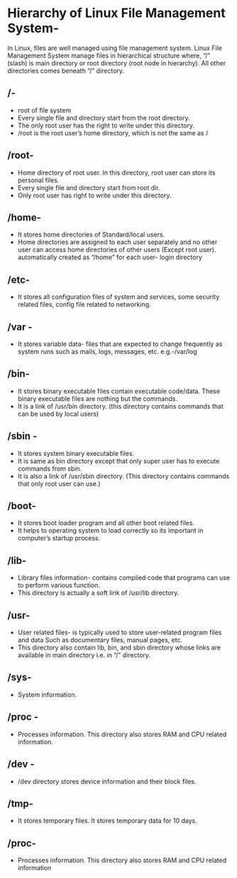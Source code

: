 # Hierarchy of Linux File Management System-
In Linux, files are well managed using file management system. Linux File Management System manage files in hierarchical structure where, “/” (slash) is main directory or root directory (root node in hierarchy). All other directories comes beneath “/” directory. 
## /- 
- root of file system
- Every single file and directory start from the root directory.
- The only root user has the right to write under this directory.
- /root is the root user’s home directory, which is not the same as /
## /root- 
- Home directory of root user. In this directory, root user can store its personal files.
- Every single file and directory start from root dir.
- Only root user has right to write under this directory.
## /home-	
- It stores home directories of Standard/local users.
- Home directories are assigned to each user 	separately and no other user can access home directories of other users (Except root user).
	automatically created as “/home” for each user- login directory
## /etc- 
- It stores all configuration files of system and services, some security related files, config file related to networking. 	
## /var -	
- It stores variable data- files that are expected to change frequently as system runs such as mails, logs, messages, etc. 	e.g.-/var/log
## /bin- 	
- It stores binary executable files contain executable code/data. These binary executable files are nothing but the commands.
- It is a link of /usr/bin directory. (this directory contains commands that 	can be used by local users)
## /sbin -	
- It stores system binary executable files.
- It is same as bin directory except that only super user has to 	execute commands from sbin.
- It is also a link of /usr/sbin directory. (This directory contains 	commands that only root user can use.)
## /boot-	
- It stores boot loader program and all other boot related files.
- It helps to operating system to load 	correctly so its important in computer’s startup process.
## /lib- 	
- Library files information- contains complied code that programs can use to perform various function.
- This directory is actually a soft link of /usr/lib directory. 	
## /usr-
- User related files- is typically used to store user-related program files and data Such as documentary 	files, manual pages, etc.
- This directory also contain lib, bin, and sbin directory whose links are 	available in main directory i.e. in “/” directory. 
## /sys- 	
- System information. 	
## /proc -	
- Processes information. This directory also stores RAM and CPU related information. 
## /dev -	
- /dev directory stores device information and their block files.
## /tmp-
- It stores temporary files. It stores temporary data for 10 days.
## /proc-
- Processes information. This directory also stores RAM and CPU related 
information




